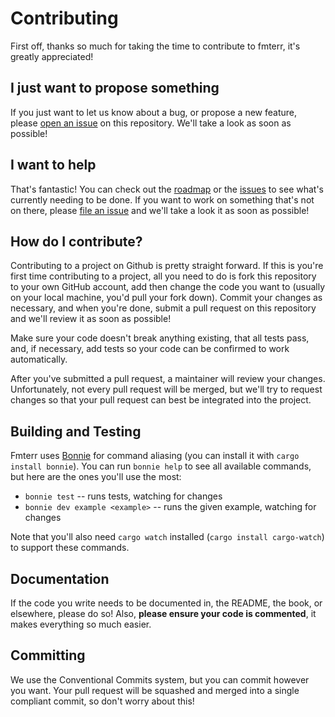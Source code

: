 # Contributing

First off, thanks so much for taking the time to contribute to fmterr, it's greatly appreciated!

## I just want to propose something

If you just want to let us know about a bug, or propose a new feature, please [open an issue](https://github.com/arctic-hen7/fmterr/issues/new/choose) on this repository. We'll take a look as soon as possible!

## I want to help

That's fantastic! You can check out the [roadmap](./README.md#Roadmap) or the [issues](https://github.com/arctic-hen7/fmterr/issues) to see what's currently needing to be done. If you want to work on something that's not on there, please [file an issue](https://github.com/arctic-hen7/fmterr/issues/new/choose) and we'll take a look it as soon as possible!

## How do I contribute?

Contributing to a project on Github is pretty straight forward. If this is you're first time contributing to a project, all you need to do is fork this repository to your own GitHub account, add then change the code you want to (usually on your local machine, you'd pull your fork down). Commit your changes as necessary, and when you're done, submit a pull request on this repository and we'll review it as soon as possible!

Make sure your code doesn't break anything existing, that all tests pass, and, if necessary, add tests so your code can be confirmed to work automatically.

After you've submitted a pull request, a maintainer will review your changes. Unfortunately, not every pull request will be merged, but we'll try to request changes so that your pull request can best be integrated into the project.

## Building and Testing

Fmterr uses [Bonnie](https://github.com/arctic-hen7/bonnie) for command aliasing (you can install it with `cargo install bonnie`). You can run `bonnie help` to see all available commands, but here are the ones you'll use the most:

-   `bonnie test` -- runs tests, watching for changes
-   `bonnie dev example <example>` -- runs the given example, watching for changes

Note that you'll also need `cargo watch` installed (`cargo install cargo-watch`) to support these commands.

## Documentation

If the code you write needs to be documented in, the README, the book, or elsewhere, please do so! Also, **please ensure your code is commented**, it makes everything so much easier.

## Committing

We use the Conventional Commits system, but you can commit however you want. Your pull request will be squashed and merged into a single compliant commit, so don't worry about this!
